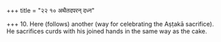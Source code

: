 +++
title = "२२ १० अथैतदपरन् दध्न"

+++
10. Here (follows) another (way for celebrating the Aṣṭakā sacrifice). He sacrifices curds with his joined hands in the same way as the cake.
